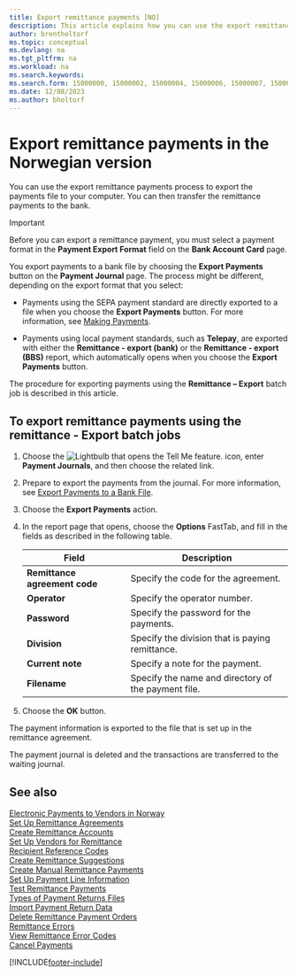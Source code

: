 ```yaml
---
title: Export remittance payments [NO]
description: This article explains how you can use the export remittance payments process to export the payments file to your computer in the Norwegian version of Business Central.
author: brentholtorf
ms.topic: conceptual
ms.devlang: na
ms.tgt_pltfrm: na
ms.workload: na
ms.search.keywords:
ms.search.form: 15000000, 15000002, 15000004, 15000006, 15000007, 15000010
ms.date: 12/08/2023
ms.author: bholtorf
---
```

# Export remittance payments in the Norwegian version

You can use the export remittance payments process to export the payments file to your computer. You can then transfer the remittance payments to the bank.  

> [!IMPORTANT]  
>  Before you can export a remittance payment, you must select a payment format in the **Payment Export Format** field on the **Bank Account Card** page.  

You export payments to a bank file by choosing the **Export Payments** button on the **Payment Journal** page. The process might be different, depending on the export format that you select:  

- Payments using the SEPA payment standard are directly exported to a file when you choose the **Export Payments** button. For more information, see [Making Payments](../../payables-make-payments.md).  

- Payments using local payment standards, such as **Telepay**, are exported with either the **Remittance - export (bank)** or the **Remittance - export (BBS)** report, which automatically opens when you choose the **Export Payments** button.  

The procedure for exporting payments using the **Remittance – Export** batch job is described in this article.  

## To export remittance payments using the remittance - Export batch jobs  

1.  Choose the ![Lightbulb that opens the Tell Me feature.](../../media/ui-search/search_small.png "Tell me what you want to do") icon, enter **Payment Journals**, and then choose the related link.  
2.  Prepare to export the payments from the journal. For more information, see [Export Payments to a Bank File](../../finance-make-payments-with-bank-data-conversion-service-or-sepa-credit-transfer.md#exporting-payments-to-a-bank-file).  
3.  Choose the **Export Payments** action.  
4.  In the report page that opens, choose the **Options** FastTab, and fill in the fields as described in the following table.  

    |Field|Description|  
    |---------------------------------|---------------------------------------|  
    |**Remittance agreement code**|Specify the code for the agreement.|  
    |**Operator**|Specify the operator number.|  
    |**Password**|Specify the password for the payments.|  
    |**Division**|Specify the division that is paying remittance.|  
    |**Current note**|Specify a note for the payment.|  
    |**Filename**|Specify the name and directory of the payment file.|  

5.  Choose the **OK** button.  

The payment information is exported to the file that is set up in the remittance agreement.  

The payment journal is deleted and the transactions are transferred to the waiting journal.  

## See also  
 [Electronic Payments to Vendors in Norway](electronic-payments-to-vendors-in-norway.md)   
 [Set Up Remittance Agreements](how-to-set-up-remittance-agreements.md)   
 [Create Remittance Accounts](how-to-create-remittance-accounts.md)   
 [Set Up Vendors for Remittance](how-to-set-up-vendors-for-remittance.md)   
 [Recipient Reference Codes](recipient-reference-codes.md)   
 [Create Remittance Suggestions](how-to-create-remittance-suggestions.md)   
 [Create Manual Remittance Payments](how-to-create-manual-remittance-payments.md)   
 [Set Up Payment Line Information](how-to-set-up-payment-line-information.md)   
 [Test Remittance Payments](how-to-test-remittance-payments.md)   
 [Types of Payment Returns Files](types-of-payment-returns-files.md)   
 [Import Payment Return Data](how-to-import-payment-return-data.md)   
 [Delete Remittance Payment Orders](how-to-delete-remittance-payment-orders.md)   
 [Remittance Errors](remittance-errors.md)   
 [View Remittance Error Codes](how-to-view-remittance-error-codes.md)   
 [Cancel Payments](how-to-cancel-payments.md)


[!INCLUDE[footer-include](../../includes/footer-banner.md)]